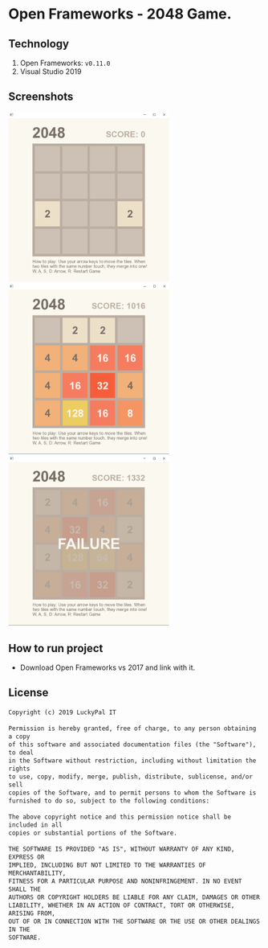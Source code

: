 # Open Frameworks - 2048 Game.

## Technology
1. Open Frameworks: `v0.11.0`
2. Visual Studio 2019

## Screenshots
<img src="screenshots/0.png" width="320"> <img src="screenshots/1.png" width="320"> <img src="screenshots/2.png" width="320">

## How to run project
- Download Open Frameworks vs 2017 and link with it.

## License

```
Copyright (c) 2019 LuckyPal IT

Permission is hereby granted, free of charge, to any person obtaining a copy
of this software and associated documentation files (the "Software"), to deal
in the Software without restriction, including without limitation the rights
to use, copy, modify, merge, publish, distribute, sublicense, and/or sell
copies of the Software, and to permit persons to whom the Software is
furnished to do so, subject to the following conditions:

The above copyright notice and this permission notice shall be included in all
copies or substantial portions of the Software.

THE SOFTWARE IS PROVIDED "AS IS", WITHOUT WARRANTY OF ANY KIND, EXPRESS OR
IMPLIED, INCLUDING BUT NOT LIMITED TO THE WARRANTIES OF MERCHANTABILITY,
FITNESS FOR A PARTICULAR PURPOSE AND NONINFRINGEMENT. IN NO EVENT SHALL THE
AUTHORS OR COPYRIGHT HOLDERS BE LIABLE FOR ANY CLAIM, DAMAGES OR OTHER
LIABILITY, WHETHER IN AN ACTION OF CONTRACT, TORT OR OTHERWISE, ARISING FROM,
OUT OF OR IN CONNECTION WITH THE SOFTWARE OR THE USE OR OTHER DEALINGS IN THE
SOFTWARE.
```